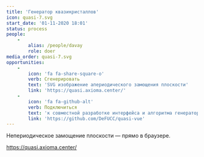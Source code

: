 ```yaml
---
title: 'Генератор квазикристаллов'
icon: quasi-7.svg
start_date: '01-11-2020 18:01'
status: process
people:
    -
        alias: /people/davay
        role: doer
media_order: quasi-7.svg
opportunities:
    -
        icon: 'fa fa-share-square-o'
        verb: Сгенерировать
        text: 'SVG изображение апериодического замощения плоскости'
        link: 'https://quasi.axioma.center/'
    -
        icon: 'fa fa-github-alt'
        verb: Подключиться
        text: 'к совместной разработке интерфейса и алгоритма генератора'
        link: 'https://github.com/DeFUCC/quasi-vue'
---
```


Непериодическое замощение плоскости — прямо в браузере.

https://quasi.axioma.center/
